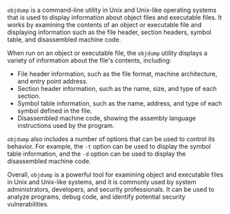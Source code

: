 `objdump` is a command-line utility in Unix and Unix-like operating systems that is used to display information about object files and executable files. It works by examining the contents of an object or executable file and displaying information such as the file header, section headers, symbol table, and disassembled machine code.

When run on an object or executable file, the `objdump` utility displays a variety of information about the file's contents, including:

- File header information, such as the file format, machine architecture, and entry point address.
- Section header information, such as the name, size, and type of each section.
- Symbol table information, such as the name, address, and type of each symbol defined in the file.
- Disassembled machine code, showing the assembly language instructions used by the program.

`objdump` also includes a number of options that can be used to control its behavior. For example, the `-t` option can be used to display the symbol table information, and the `-d` option can be used to display the disassembled machine code.

Overall, `objdump` is a powerful tool for examining object and executable files in Unix and Unix-like systems, and it is commonly used by system administrators, developers, and security professionals. It can be used to analyze programs, debug code, and identify potential security vulnerabilities.